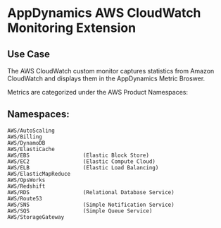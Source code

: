 AppDynamics AWS CloudWatch Monitoring Extension
===============================================

Use Case
-------- 

The AWS CloudWatch custom monitor captures statistics from Amazon CloudWatch and displays them in the AppDynamics Metric Broswer.

Metrics are categorized under the AWS Product Namespaces:

  Namespaces:
  -----------
    AWS/AutoScaling
    AWS/Billing
    AWS/DynamoDB
    AWS/ElastiCache
    AWS/EBS                 (Elastic Block Store)
    AWS/EC2                 (Elastic Compute Cloud)
    AWS/ELB                 (Elastic Load Balancing)
    AWS/ElasticMapReduce    
    AWS/OpsWorks
    AWS/Redshift
    AWS/RDS                 (Relational Database Service)
    AWS/Route53
    AWS/SNS                 (Simple Notification Service)
    AWS/SQS                 (Simple Queue Service)
    AWS/StorageGateway
 
